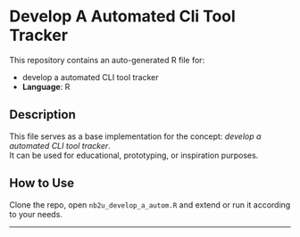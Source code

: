 # Develop A Automated Cli Tool Tracker

This repository contains an auto-generated R file for:

- develop a automated CLI tool tracker
- **Language**: R

## Description

This file serves as a base implementation for the concept: *develop a automated CLI tool tracker*.  
It can be used for educational, prototyping, or inspiration purposes.

## How to Use

Clone the repo, open `nb2u_develop_a_autom.R` and extend or run it according to your needs.

---



